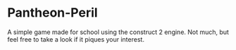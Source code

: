 # Pantheon-Peril
A simple game made for school using the construct 2 engine. Not much, but feel free to take a look if it piques your interest.
